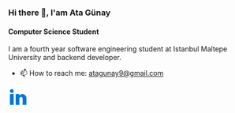 ### Hi there 👋, I'am Ata Günay
#### Computer Science Student
I am a fourth year software engineering student at Istanbul Maltepe University and backend developer.


- 📫 How to reach me: atagunay9@gmail.com 


[<img src='https://github.com/ismailkrc57/Xamarin-app-calculator/blob/master/icons8_linkedin_2.svg' alt='linkedin' height='40'>](https://www.linkedin.com/in/atagunay/)



